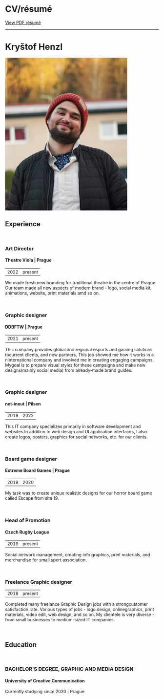 # CV/résumé

[View PDF résumé](images/CV_HENZL.pdf)

---

# Kryštof Henzl
<img src="images/borec.jpg" alt="drawing" width="400"/>

<br/>

## Experience

<br/>

### Art Director
#### Theatre Viola | Prague

<table>
  <tbody>
    <tr>
      <td>2022</td>
      <td>present</td>
    </tr>
  </tbody>
</table>

We made fresh new branding for traditional theatre in the centre of Prague. Our team made all new aspects of modern brand - logo, social media kit, animations, website, print materials amd so on.

<br/>

### Graphic designer
#### DDBFTW | Prague

<table>
  <tbody>
    <tr>
      <td>2021</td>
      <td>present</td>
    </tr>
  </tbody>
</table>

This company provides global and regional esports and gaming solutions tocurrent clients, and new partners. This job showed me how it works in a ninternational company and involved me in creating engaging campaigns. Mygoal is to prepare visual styles for these campaigns and make new designs(mainly social media) from already-made brand guides.

<br/>

### Graphic designer
#### net-inout | Pilsen

<table>
  <tbody>
    <tr>
      <td>2019</td>
      <td>2022</td>
    </tr>
  </tbody>
</table>

This IT company specializes primarily in software development and websites.In addition to web design and UI application interfaces, I also create logos, posters, graphics for social networks, etc. for our clients.

<br/>

### Board game designer
#### Extreme Board Games | Prague

<table>
  <tbody>
    <tr>
      <td>2019</td>
      <td>2020</td>
    </tr>
  </tbody>
</table>

My task was to create unique realistic designs for our horror board game called Escape from site 19.

<br/>

### Head of Promotion
#### Czech Rugby League

<table>
  <tbody>
    <tr>
      <td>2019</td>
      <td>present</td>
    </tr>
  </tbody>
</table>

Social network management, creating info graphics, print materials, and merchandise for small sport association.

<br/>

### Freelance Graphic designer

<table>
  <tbody>
    <tr>
      <td>2018</td>
      <td>present</td>
    </tr>
  </tbody>
</table>

Completed many freelance Graphic Design jobs with a strongcustomer satisfaction rate. Various types of jobs - logo design, onlinegraphics, print materials, video edit, web design, and so on. My clientele is very diverse - from small businesses to medium-sized IT companies.

<br/>

## Education

<br/>

### BACHELOR'S DEGREE, GRAPHIC AND MEDIA DESIGN
#### University of Creative Communication
Currently studying since 2020 | Prague

<br/>



